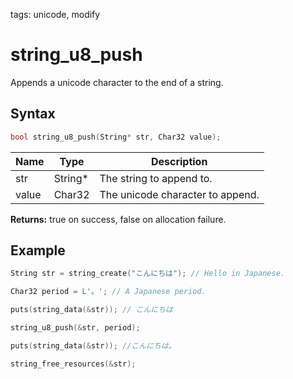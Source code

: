 tags: unicode, modify

# string_u8_push

Appends a unicode character to the end of a string.

## Syntax

```c
bool string_u8_push(String* str, Char32 value);
```

| Name | Type | Description |
| --- | --- | --- |
| str | String* | The string to append to. |
| value | Char32 | The unicode character to append. |

**Returns:** true on success, false on allocation failure.

## Example

```c
String str = string_create("こんにちは"); // Hello in Japanese.

Char32 period = L'。'; // A Japanese period.

puts(string_data(&str)); // こんにちは

string_u8_push(&str, period);

puts(string_data(&str)); //こんにちは。

string_free_resources(&str);
```